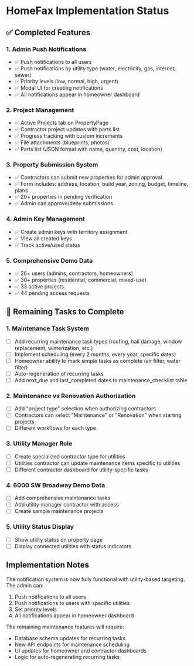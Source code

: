 # HomeFax Implementation Status

## ✅ Completed Features

### 1. **Admin Push Notifications** 
- ✅ Push notifications to all users
- ✅ Push notifications by utility type (water, electricity, gas, internet, sewer)
- ✅ Priority levels (low, normal, high, urgent)
- ✅ Modal UI for creating notifications
- ✅ All notifications appear in homeowner dashboard

### 2. **Project Management**
- ✅ Active Projects tab on PropertyPage
- ✅ Contractor project updates with parts list
- ✅ Progress tracking with custom increments
- ✅ File attachments (blueprints, photos)
- ✅ Parts list (JSON format with name, quantity, cost, location)

### 3. **Property Submission System**
- ✅ Contractors can submit new properties for admin approval
- ✅ Form includes: address, location, build year, zoning, budget, timeline, plans
- ✅ 20+ properties in pending verification
- ✅ Admin can approve/deny submissions

### 4. **Admin Key Management**
- ✅ Create admin keys with territory assignment
- ✅ View all created keys
- ✅ Track active/used status

### 5. **Comprehensive Demo Data**
- ✅ 26+ users (admins, contractors, homeowners)
- ✅ 30+ properties (residential, commercial, mixed-use)
- ✅ 33 active projects
- ✅ 44 pending access requests

## 🚧 Remaining Tasks to Complete

### 1. **Maintenance Task System**
- [ ] Add recurring maintenance task types (roofing, hail damage, window replacement, winterization, etc.)
- [ ] Implement scheduling (every 2 months, every year, specific dates)
- [ ] Homeowner ability to mark simple tasks as complete (air filter, water filter)
- [ ] Auto-regeneration of recurring tasks
- [ ] Add next_due and last_completed dates to maintenance_checklist table

### 2. **Maintenance vs Renovation Authorization**
- [ ] Add "project type" selection when authorizing contractors
- [ ] Contractors can select "Maintenance" or "Renovation" when starting projects
- [ ] Different workflows for each type

### 3. **Utility Manager Role**
- [ ] Create specialized contractor type for utilities
- [ ] Utilities contractor can update maintenance items specific to utilities
- [ ] Different contractor dashboard for utility-specific tasks

### 4. **6000 SW Broadway Demo Data**
- [ ] Add comprehensive maintenance tasks
- [ ] Add utility manager contractor with access
- [ ] Create sample maintenance projects

### 5. **Utility Status Display**
- [ ] Show utility status on property page
- [ ] Display connected utilities with status indicators

## Implementation Notes

The notification system is now fully functional with utility-based targeting. The admin can:
1. Push notifications to all users
2. Push notifications to users with specific utilities
3. Set priority levels
4. All notifications appear in homeowner dashboard

The remaining maintenance features will require:
- Database schema updates for recurring tasks
- New API endpoints for maintenance scheduling
- UI updates for homeowner and contractor dashboards
- Logic for auto-regenerating recurring tasks

